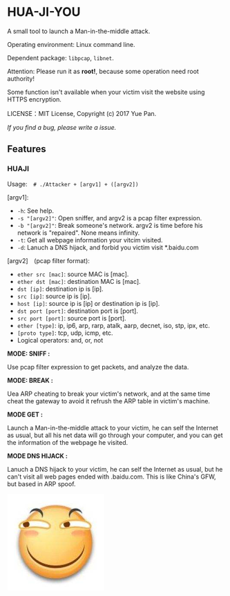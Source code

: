 # HUA-JI-YOU

A small tool to launch a Man-in-the-middle attack.

Operating environment: Linux command line.

Dependent package: `libpcap`, `libnet`.

Attention: Please run it as **root!**, because some operation need root authority!

Some function isn't available when your victim visit the website using HTTPS encryption.

LICENSE：MIT License, Copyright (c) 2017 Yue Pan.

*If you find a bug, please write a issue.*

## Features

### HUAJI

Usage:&emsp;`# ./Attacker + [argv1] + ([argv2])`

[argv1]:
* `-h`: See help.
* `-s "[argv2]"`: Open sniffer, and argv2 is a pcap filter expression.
* `-b "[argv2]"`: Break someone's network. argv2 is time before his network is "repaired". None means infinity.
* `-t`: Get all webpage information your vitcim visited.
* `-d`: Lanuch a DNS hijack, and forbid you victim visit *.baidu.com

[argv2]&emsp;(pcap filter format):
* `ether src [mac]`: source MAC is [mac].
* `ether dst [mac]`: destination MAC is [mac].
* `dst [ip]`: destination ip is [ip].
* `src [ip]`: source ip is [ip].
* `host [ip]`: source ip is [ip] or destination ip is [ip].
* `dst port [port]`: destination port is [port].
* `src port [port]`: source port is [port].
* `ether [type]`: ip, ip6, arp, rarp, atalk, aarp, decnet, iso, stp, ipx, etc.
* `[proto type]`: tcp, udp, icmp, etc.
* Logical operators: and, or, not

**MODE: SNIFF :**

Use pcap filter expression to get packets, and  analyze the data.

**MODE: BREAK :**

Uea ARP cheating to break your victim's network, and at the same time cheat the gateway to avoid it refrush the ARP table in victim's machine.

**MODE GET :**

Launch a Man-in-the-middle attack to your victim, he can self the Internet as usual, but all his net data will go through your computer, and you can get the information of the webpage he visited.

**MODE DNS HIJACK :**

Lanuch a DNS hijack to your victim, he can self the Internet as usual, but he can't visit all web pages ended with .baidu.com. This is like China's GFW, but based in ARP spoof.

![](/HUAJI.jpg)
